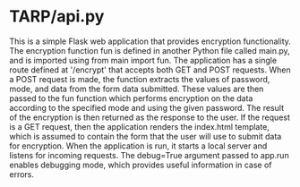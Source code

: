 # TARP/api.py
This is a simple Flask web application that provides encryption functionality. The encryption function fun is defined in another Python file called main.py, and is imported using from main import fun. 
The application has a single route defined at '/encrypt' that accepts both GET and POST requests. 
When a POST request is made, the function extracts the values of password, mode, and data from the form data submitted. These values are then passed to the fun function which performs encryption on the data according to the specified mode and using the given password. The result of the encryption is then returned as the response to the user.
If the request is a GET request, then the application renders the index.html template, which is assumed to contain the form that the user will use to submit data for encryption. When the application is run, it starts a local server and listens for incoming requests. The debug=True argument passed to app.run enables debugging mode, which provides useful information in case of errors.

